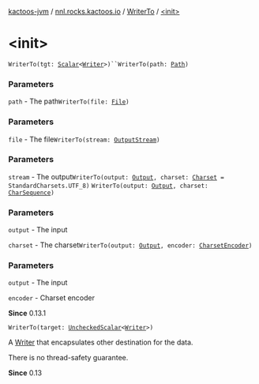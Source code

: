 [kactoos-jvm](../../index.md) / [nnl.rocks.kactoos.io](../index.md) / [WriterTo](index.md) / [&lt;init&gt;](./-init-.md)

# &lt;init&gt;

`WriterTo(tgt: `[`Scalar`](../../nnl.rocks.kactoos/-scalar/index.md)`<`[`Writer`](http://docs.oracle.com/javase/8/docs/api/java/io/Writer.html)`>)``WriterTo(path: `[`Path`](http://docs.oracle.com/javase/8/docs/api/java/nio/file/Path.html)`)`

### Parameters

`path` - The path`WriterTo(file: `[`File`](http://docs.oracle.com/javase/8/docs/api/java/io/File.html)`)`

### Parameters

`file` - The file`WriterTo(stream: `[`OutputStream`](http://docs.oracle.com/javase/8/docs/api/java/io/OutputStream.html)`)`

### Parameters

`stream` - The output`WriterTo(output: `[`Output`](../../nnl.rocks.kactoos/-output/index.md)`, charset: `[`Charset`](http://docs.oracle.com/javase/8/docs/api/java/nio/charset/Charset.html)` = StandardCharsets.UTF_8)`
`WriterTo(output: `[`Output`](../../nnl.rocks.kactoos/-output/index.md)`, charset: `[`CharSequence`](https://kotlinlang.org/api/latest/jvm/stdlib/kotlin/-char-sequence/index.html)`)`

### Parameters

`output` - The input

`charset` - The charset`WriterTo(output: `[`Output`](../../nnl.rocks.kactoos/-output/index.md)`, encoder: `[`CharsetEncoder`](http://docs.oracle.com/javase/8/docs/api/java/nio/charset/CharsetEncoder.html)`)`

### Parameters

`output` - The input

`encoder` - Charset encoder

**Since**
0.13.1

`WriterTo(target: `[`UncheckedScalar`](../../nnl.rocks.kactoos.scalar/-unchecked-scalar/index.md)`<`[`Writer`](http://docs.oracle.com/javase/8/docs/api/java/io/Writer.html)`>)`

A [Writer](http://docs.oracle.com/javase/8/docs/api/java/io/Writer.html) that encapsulates other destination for the data.

There is no thread-safety guarantee.

**Since**
0.13

